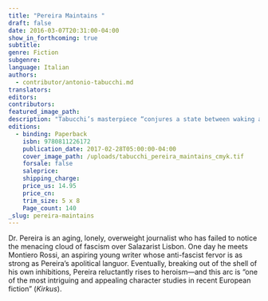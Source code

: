 ```yaml
---
title: "Pereira Maintains "
draft: false
date: 2016-03-07T20:31:00-04:00
show_in_forthcoming: true
subtitle:
genre: Fiction
subgenre:
language: Italian
authors:
  - contributor/antonio-tabucchi.md
translators:
editors:
contributors:
featured_image_path:
description: "Tabucchi’s masterpiece “conjures a state between waking and dreaming” (_The New York Times_) "
editions:
  - binding: Paperback
    isbn: 9780811226172
    publication_date: 2017-02-28T05:00:00-04:00
    cover_image_path: /uploads/tabucchi_pereira_maintains_cmyk.tif
    forsale: false
    saleprice:
    shipping_charge:
    price_us: 14.95
    price_cn:
    trim_size: 5 x 8
    Page_count: 140
_slug: pereira-maintains
---
```


Dr. Pereira is an aging, lonely, overweight journalist who has failed to notice the menacing cloud of fascism over Salazarist Lisbon. One day he meets Montiero Rossi, an aspiring young writer whose anti-fascist fervor is as strong as Pereira’s apolitical languor. Eventually, breaking out of the shell of his own inhibitions, Pereira reluctantly rises to heroism—and this arc is “one of the most intriguing and appealing character studies in recent European fiction” (_Kirkus_).

